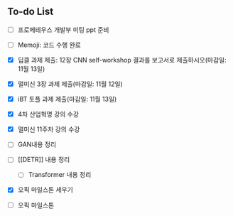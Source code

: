 ## To-do List
- [ ] 프로메테우스 개발부 미팅 ppt 준비
- [ ] Memoji: 코드 수행 완료

- [x] 딥클 과제 제출: 12장 CNN self-workshop 결과를 보고서로 제출하시오(마감일: 11월 13일)
- [x] 멀미신 3장 과제 제출(마감일: 11월 12일)
- [x] iBT 토플 과제 제출(마감일: 11월 13일)
- [x] 4차 산업혁명 강의 수강
- [x] 멀미신 11주차 강의 수강



- [ ] GAN내용 정리
- [ ] [[DETR]] 내용 정리
	- [ ] Transformer 내용 정리

- [x] 오픽 마일스톤 세우기
- [ ] 오픽 마일스톤 
